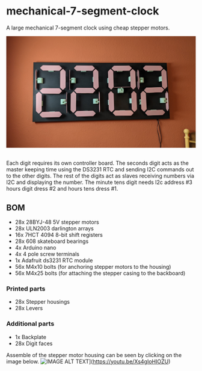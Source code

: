 # mechanical-7-segment-clock
A large mechanical 7-segment clock using cheap stepper motors.  

![](/Images/Main_photo.jpg)
##
Each digit requires its own controller board. The seconds digit acts as the master keeping time using the DS3231 RTC and sending I2C commands out to the other digits. The rest of the digits act as slaves receiving numbers via I2C and displaying the number. The minute tens digit needs I2c address #3 hours digit dress #2 and hours tens dress #1. 

## BOM
- 28x		28BYJ-48 5V stepper motors  
- 28x		ULN2003 darlington arrays
- 16x		7HCT 4094 8-bit shift registers 
- 28x		608 skateboard bearings
- 4x		Arduino nano 
- 4x		4 pole screw terminals 
- 1x 		Adafruit ds3231 RTC module
- 56x		M4x10 bolts (for anchoring stepper motors to the housing)
- 56x 		M4x25 bolts (for attaching the stepper casing to the backboard)

### Printed parts 
- 28x		Stepper housings 
- 28x		Levers

### Additional parts
- 1x		Backplate
- 28x		Digit faces


Assemble of the stepper motor housing can be seen by clicking on the image below. ![IMAGE ALT TEXT](http://img.youtube.com/vi/Xs4gIoHIOZU/0.jpg)](https://youtu.be/Xs4gIoHIOZU)

